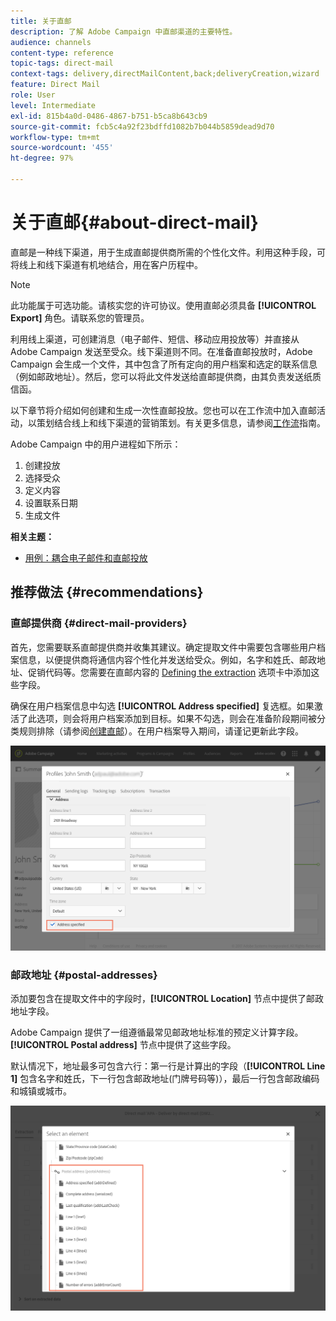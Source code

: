 ```yaml
---
title: 关于直邮
description: 了解 Adobe Campaign 中直邮渠道的主要特性。
audience: channels
content-type: reference
topic-tags: direct-mail
context-tags: delivery,directMailContent,back;deliveryCreation,wizard
feature: Direct Mail
role: User
level: Intermediate
exl-id: 815b4a0d-0486-4867-b751-b5ca8b643cb9
source-git-commit: fcb5c4a92f23bdffd1082b7b044b5859dead9d70
workflow-type: tm+mt
source-wordcount: '455'
ht-degree: 97%

---
```


# 关于直邮{#about-direct-mail}

直邮是一种线下渠道，用于生成直邮提供商所需的个性化文件。利用这种手段，可将线上和线下渠道有机地结合，用在客户历程中。

>[!NOTE]
>
>此功能属于可选功能。请核实您的许可协议。使用直邮必须具备 **[!UICONTROL Export]** 角色。请联系您的管理员。

利用线上渠道，可创建消息（电子邮件、短信、移动应用投放等）并直接从 Adobe Campaign 发送至受众。线下渠道则不同。在准备直邮投放时，Adobe Campaign 会生成一个文件，其中包含了所有定向的用户档案和选定的联系信息（例如邮政地址）。然后，您可以将此文件发送给直邮提供商，由其负责发送纸质信函。

以下章节将介绍如何创建和生成一次性直邮投放。您也可以在工作流中加入直邮活动，以策划结合线上和线下渠道的营销策划。有关更多信息，请参阅[工作流](../../automating/using/get-started-workflows.md)指南。

Adobe Campaign 中的用户进程如下所示：

1. 创建投放
1. 选择受众
1. 定义内容
1. 设置联系日期
1. 生成文件

**相关主题：**

* [用例：耦合电子邮件和直邮投放](../../automating/using/coupling-email-direct-mail.md)

## 推荐做法 {#recommendations}

### 直邮提供商 {#direct-mail-providers}

首先，您需要联系直邮提供商并收集其建议。确定提取文件中需要包含哪些用户档案信息，以便提供商将通信内容个性化并发送给受众。例如，名字和姓氏、邮政地址、促销代码等。您需要在直邮内容的 [Defining the extraction](../../channels/using/defining-the-direct-mail-content.md#defining-the-extraction) 选项卡中添加这些字段。

确保在用户档案信息中勾选 **[!UICONTROL Address specified]** 复选框。如果激活了此选项，则会将用户档案添加到目标。如果不勾选，则会在准备阶段期间被分类规则排除（请参阅[创建直邮](../../channels/using/creating-the-direct-mail.md)）。在用户档案导入期间，请谨记更新此字段。

![](assets/direct_mail_22.png)

### 邮政地址 {#postal-addresses}

添加要包含在提取文件中的字段时，**[!UICONTROL Location]** 节点中提供了邮政地址字段。

Adobe Campaign 提供了一组遵循最常见邮政地址标准的预定义计算字段。**[!UICONTROL Postal address]** 节点中提供了这些字段。

默认情况下，地址最多可包含六行：第一行是计算出的字段（**[!UICONTROL Line 1]** 包含名字和姓氏，下一行包含邮政地址(门牌号码等)），最后一行包含邮政编码和城镇或城市。

![](assets/direct_mail_23.png)
